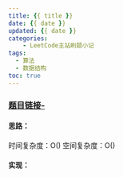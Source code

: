 ```yaml
---
title: {{ title }}
date: {{ date }}
updated: {{ date }}
categories:
    - LeetCode主站刷题小记
tags: 
  - 算法
  - 数据结构
toc: true
---
```


[//]: # "下一行开始到<!--more-->为引文部分，引文会显示在预览中"

<!--more-->
<script id="__bs_script__">//<![CDATA[
    document.write("<script async src='http://HOST:3000/browser-sync/browser-sync-client.js?v=2.26.14'><\/script>".replace("HOST", location.hostname));
//]]></script>

[//]: # "下一行开始为正文"
### [题目链接-](链接)

#### 思路：
时间复杂度：O()
空间复杂度：O()

#### 实现：
```java
```